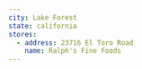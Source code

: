```yaml
---
city: Lake Forest
state: california
stores:
  - address: 23716 El Toro Road
    name: Ralph's Fine Foods
---
```

